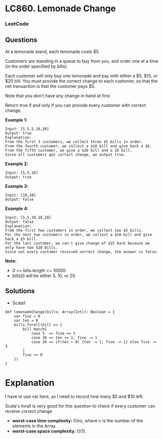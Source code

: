 # LC860. Lemonade Change

### LeetCode

## Questions

At a lemonade stand, each lemonade costs $5. 

Customers are standing in a queue to buy from you, and order one at a time (in the order specified by bills).

Each customer will only buy one lemonade and pay with either a $5, $10, or $20 bill.  You must provide the correct change to each customer, so that the net transaction is that the customer pays $5.

Note that you don't have any change in hand at first.

Return true if and only if you can provide every customer with correct change.

**Example 1:**
```
Input: [5,5,5,10,20]
Output: true
Explanation: 
From the first 3 customers, we collect three $5 bills in order.
From the fourth customer, we collect a $10 bill and give back a $5.
From the fifth customer, we give a $10 bill and a $5 bill.
Since all customers got correct change, we output true.
```

**Example 2:**
```
Input: [5,5,10]
Output: true
```

**Example 3:**
```
Input: [10,10]
Output: false
```

**Example 4:**
```
Input: [5,5,10,10,20]
Output: false
Explanation: 
From the first two customers in order, we collect two $5 bills.
For the next two customers in order, we collect a $10 bill and give back a $5 bill.
For the last customer, we can't give change of $15 back because we only have two $10 bills.
Since not every customer received correct change, the answer is false.
```

**Note:**

* 0 <= bills.length <= 10000
* bills[i] will be either 5, 10, or 20.

## Solutions
* Scala1
```
def lemonadeChange(bills: Array[Int]): Boolean = {
    var five = 0
    var ten = 0
    bills.forall(bill => {
        bill match{
            case 5  => five += 1
            case 10 => ten += 1; five -= 1
            case 20 => if(ten > 0) {ten -= 1; five -= 1} else five -= 3
        }
        five >= 0
    })
}
```

# Explanation

I have to use var here, as I need to record how many $5 and $10 left.

Scala's forall is very good for this question to check if every customer can receive correct change

* **worst-case time complexity:** O(n), where n is the number of the elements in the Array.
* **worst-case space complexity:** O(1).

